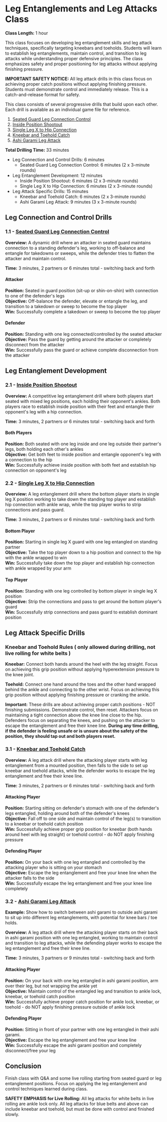 # Leg Entanglements and Leg Attacks Class
**Class Length:** 1 hour

This class focuses on developing leg entanglement skills and leg attack techniques, specifically targeting kneebars and toeholds. Students will learn to establish leg entanglements, maintain control, and transition to leg attacks while understanding proper defensive principles. The class emphasizes safety and proper positioning for leg attacks without applying finishing pressure.

**IMPORTANT SAFETY NOTICE:** All leg attack drills in this class focus on achieving proper catch positions without applying finishing pressure. Students must demonstrate control and immediately release. This is a catch-and-release format for safety.

This class consists of several progressive drills that build upon each other. Each drill is available as an individual game file for reference.

1. [Seated Guard Leg Connection Control](https://mennlo.github.io/grappling-games/md-viewer.html?file=games/guard/supine/seated-guard-leg-connection-control.md)
2. [Inside Position Shootout](https://mennlo.github.io/grappling-games/md-viewer.html?file=games/guard/supine/inside-position-shootout.md)
3. [Single Leg X to Hip Connection](https://mennlo.github.io/grappling-games/md-viewer.html?file=games/guard/supine/imbalanced-inside-position-shootout-with-standing.md)
4. [Kneebar and Toehold Catch](https://mennlo.github.io/grappling-games/md-viewer.html?file=games/guard/supine/kneebar-and-toehold-catch.md)
5. [Ashi Garami Leg Attack](https://mennlo.github.io/grappling-games/md-viewer.html?file=games/guard/supine/ashi-garami-leg-attack.md)

**Total Drilling Time:** 33 minutes
- Leg Connection and Control Drills: 6 minutes
  - Seated Guard Leg Connection Control: 6 minutes (2 x 3-minute rounds)
- Leg Entanglement Development: 12 minutes
  - Inside Position Shootout: 6 minutes (2 x 3-minute rounds)
  - Single Leg X to Hip Connection: 6 minutes (2 x 3-minute rounds)
- Leg Attack Specific Drills: 15 minutes
  - Kneebar and Toehold Catch: 6 minutes (2 x 3-minute rounds)
  - Ashi Garami Leg Attack: 9 minutes (3 x 3-minute rounds)

## Leg Connection and Control Drills

### 1.1 - [Seated Guard Leg Connection Control](https://mennlo.github.io/grappling-games/md-viewer.html?file=games/guard/supine/seated-guard-leg-connection-control.md)

**Overview:** A dynamic drill where an attacker in seated guard maintains connection to a standing defender's leg, working to off-balance and entangle for takedowns or sweeps, while the defender tries to flatten the attacker and maintain control.

**Time:** 3 minutes, 2 partners or 6 minutes total - switching back and forth

#### Attacker
**Position:** Seated in guard position (sit-up or shin-on-shin) with connection to one of the defender's legs  
**Objective:** Off-balance the defender, elevate or entangle the leg, and transition to a takedown or sweep to become the top player  
**Win:** Successfully complete a takedown or sweep to become the top player

#### Defender
**Position:** Standing with one leg connected/controlled by the seated attacker  
**Objective:** Pass the guard by getting around the attacker or completely disconnect from the attacker  
**Win:** Successfully pass the guard or achieve complete disconnection from the attacker

## Leg Entanglement Development

### 2.1 - [Inside Position Shootout](https://mennlo.github.io/grappling-games/md-viewer.html?file=games/guard/supine/inside-position-shootout.md)

**Overview:** A competitive leg entanglement drill where both players start seated with mixed leg positions, each holding their opponent's ankles. Both players race to establish inside position with their feet and entangle their opponent's leg with a hip connection.

**Time:** 3 minutes, 2 partners or 6 minutes total - switching back and forth

#### Both Players
**Position:** Both seated with one leg inside and one leg outside their partner's legs, both holding each other's ankles  
**Objective:** Get both feet to inside position and entangle opponent's leg with a connection to the hip  
**Win:** Successfully achieve inside position with both feet and establish hip connection on opponent's leg

### 2.2 - [Single Leg X to Hip Connection](https://mennlo.github.io/grappling-games/md-viewer.html?file=games/guard/supine/imbalanced-inside-position-shootout-with-standing.md)

**Overview:** A leg entanglement drill where the bottom player starts in single leg X position working to take down the standing top player and establish hip connection with ankle wrap, while the top player works to strip connections and pass guard.

**Time:** 3 minutes, 2 partners or 6 minutes total - switching back and forth

#### Bottom Player
**Position:** Starting in single leg X guard with one leg entangled on standing partner  
**Objective:** Take the top player down to a hip position and connect to the hip with the ankle wrapped to win  
**Win:** Successfully take down the top player and establish hip connection with ankle wrapped by your arm

#### Top Player
**Position:** Standing with one leg controlled by bottom player in single leg X position  
**Objective:** Strip the connections and pass to get around the bottom player's guard  
**Win:** Successfully strip connections and pass guard to establish dominant position

## Leg Attack Specific Drills

### Kneebar and Toehold Rules ( only allowed during drilling, not live rolling for white belts )

**Kneebar:** Connect both hands around the heel with the leg straight. Focus on achieving this grip position without applying hyperextension pressure to the knee joint.

**Toehold:** Connect one hand around the toes and the other hand wrapped behind the ankle and connecting to the other wrist. Focus on achieving this grip position without applying finishing pressure or cranking the ankle.

**Important:** These drills are about achieving proper catch positions - NOT finishing submissions. Demonstrate control, then reset. Attackers focus on maintaining a tight connection above the knee line close to the hip. Defenders focus on separating the knees, and pushing on the attacker to escape the entanglement and free their knee line. **During any time drilling, if the defender is feeling unsafe or is unsure about the safety of the position, they should tap out and both players reset.**

### 3.1 - [Kneebar and Toehold Catch](https://mennlo.github.io/grappling-games/md-viewer.html?file=games/guard/supine/kneebar-and-toehold-catch.md)

**Overview:** A leg attack drill where the attacking player starts with leg entanglement from a mounted position, then falls to the side to set up kneebar and toehold attacks, while the defender works to escape the leg entanglement and free their knee line.

**Time:** 3 minutes, 2 partners or 6 minutes total - switching back and forth

#### Attacking Player
**Position:** Starting sitting on defender's stomach with one of the defender's legs entangled, holding around both of the defender's knees  
**Objective:** Fall off to one side and maintain control of the leg(s) to transition to a kneebar or toehold catch position  
**Win:** Successfully achieve proper grip position for kneebar (both hands around heel with leg straight) or toehold control - do NOT apply finishing pressure

#### Defending Player
**Position:** On your back with one leg entangled and controlled by the attacking player who is sitting on your stomach  
**Objective:** Escape the leg entanglement and free your knee line when the attacker falls to the side  
**Win:** Successfully escape the leg entanglement and free your knee line completely

### 3.2 - [Ashi Garami Leg Attack](https://mennlo.github.io/grappling-games/md-viewer.html?file=games/guard/supine/ashi-garami-leg-attack.md)

**Example:** Show how to switch between ashi garami to outside ashi garami to sit up into different leg entanglements, with potential for knee bars / toe holds. 

**Overview:** A leg attack drill where the attacking player starts on their back in ashi garami position with one leg entangled, working to maintain control and transition to leg attacks, while the defending player works to escape the leg entanglement and free their knee line.

**Time:** 3 minutes, 3 partners or 9 minutes total - switching back and forth

#### Attacking Player
**Position:** On your back with one leg entangled in ashi garami position, arm over their leg, but not wrapping the ankle yet  
**Objective:** Maintain control of the entangled leg and transition to ankle lock, kneebar, or toehold catch position  
**Win:** Successfully achieve proper catch position for ankle lock, kneebar, or toehold - do NOT apply finishing pressure outside of ankle lock

#### Defending Player
**Position:** Sitting in front of your partner with one leg entangled in their ashi garami.  
**Objective:** Escape the leg entanglement and free your knee line  
**Win:** Successfully escape the ashi garami position and completely disconnect/free your leg  


## Conclusion

Finish class with Q&A and some live rolling starting from seated guard or leg entanglement positions. Focus on applying the leg entanglement and control techniques learned during class. 

**SAFETY EMPHASIS for Live Rolling:** All leg attacks for white belts in live rolling are ankle lock only. All leg attacks for blue belts and above can include kneebar and toehold, but must be done with control and finished slowly.